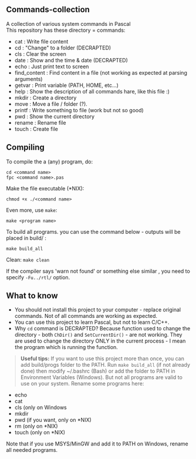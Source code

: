 ## Commands-collection
A collection of various system commands in Pascal <br>
This repository has these directory = commands:
* cat                 : Write file content
* cd                  : "Change" to a folder (DECRAPTED)
* cls                 : Clear the screen
* date                : Show and the time & date (DECRAPTED)
* echo                : Just print text to screen
* find_content        : Find content in a file (not working as expected at parsing arguments)
* getvar              : Print variable (PATH, HOME, etc...)
* help                : Show the description of all commands hare, like this file :)
* mkdir               : Create a directory
* move                : Move a file / folder (?).
* printf              : Write something to file (work but not so good)
* pwd                 : Show the current directory 
* rename              : Rename file
* touch               : Create file

## Compiling
To compile the a (any) program, do:
```
cd <command name>
fpc <command name>.pas
```

Make the file executable (*NIX):
```
chmod +x ./<command name>
```

Even more, use ```make```:
```
make <program name>
```

To build all programs. you can use the command below - outputs will be placed in build/ :
```
make build_all
```

Clean: ```make clean```

If the compiler says 'warn not found' or something else similar , you need to specify ```-Fu../rtl/``` option.

## What to know
* You should not install this project to your computer - replace original commands. Not of all commands are working as expected.
* You can use this project to learn Pascal, but not to learn C/C++.
* Why ```cd``` command is DECRAPTED? Because function used to change the directory - both ```ChDir()``` and ```SetCurrentDir()``` - are not working. They are used to change the directory ONLY in the current process - I mean the program which is running the function.



> **Useful tips:** If you want to use this project more than once, you can add build/progs folder to the PATH. Run ```make build_all``` (if not already done) then modify ~/.bashrc (Bash) or add the folder to PATH in Environment Variables (Windows). But not all programs are valid to use on your system. Rename some programs here:

* echo 
* cat
* cls (only on Windows
* mkdir 
* pwd (if you want, only on *NIX)
* rm (only on *NIX)
* touch (only on *NIX)

Note that if you use MSYS/MinGW and add it to PATH on Windows, rename all needed programs.